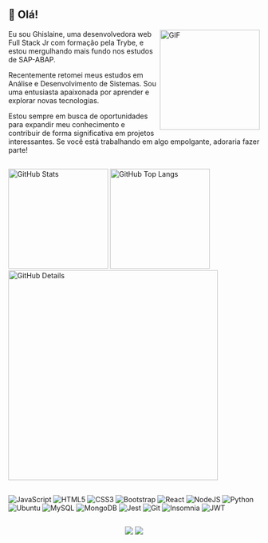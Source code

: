 ## :wave: Olá!
<img align="right" height="200" width="200" alt="GIF" src="https://octocat-generator-assets.githubusercontent.com/my-octocat-1615588100394.png" width="400px"/>

Eu sou Ghislaine, uma desenvolvedora web Full Stack Jr com formação pela Trybe, e estou mergulhando mais fundo nos estudos de SAP-ABAP. 

Recentemente retomei meus estudos em Análise e Desenvolvimento de Sistemas. Sou uma entusiasta apaixonada por aprender e explorar novas tecnologias.

Estou sempre em busca de oportunidades para expandir meu conhecimento e contribuir de forma significativa em projetos interessantes. Se você está trabalhando em algo empolgante, adoraria fazer parte!

##
<div>
<img alt="GitHub Stats" width="200px" src="http://github-profile-summary-cards.vercel.app/api/cards/stats?username=Lenakirara&theme=tokyonight"/>
<img alt="GitHub Top Langs" width="200px" src="http://github-profile-summary-cards.vercel.app/api/cards/repos-per-language?username=Lenakirara&theme=tokyonight"/>
<img alt="GitHub Details" width="420px" src="http://github-profile-summary-cards.vercel.app/api/cards/profile-details?username=Lenakirara&theme=tokyonight"/>
</div>

##
<div>
  
  ![JavaScript](https://img.shields.io/badge/javascript-%23323330.svg?style=for-the-badge&logo=javascript&logoColor=%23F7DF1E)
  ![HTML5](https://img.shields.io/badge/html5-%23E34F26.svg?style=for-the-badge&logo=html5&logoColor=white)
  ![CSS3](https://img.shields.io/badge/css3-%231572B6.svg?style=for-the-badge&logo=css3&logoColor=white)
  ![Bootstrap](https://img.shields.io/badge/bootstrap-%238511FA.svg?style=for-the-badge&logo=bootstrap&logoColor=white)
  ![React](https://img.shields.io/badge/react-%2320232a.svg?style=for-the-badge&logo=react&logoColor=%2361DAFB)
  ![NodeJS](https://img.shields.io/badge/node.js-6DA55F?style=for-the-badge&logo=node.js&logoColor=white)
  ![Python](https://img.shields.io/badge/python-3670A0?style=for-the-badge&logo=python&logoColor=ffdd54)
  ![Ubuntu](https://img.shields.io/badge/Ubuntu-E95420?style=for-the-badge&logo=ubuntu&logoColor=white)
  ![MySQL](https://img.shields.io/badge/mysql-%2300f.svg?style=for-the-badge&logo=mysql&logoColor=white)
  ![MongoDB](https://img.shields.io/badge/MongoDB-%234ea94b.svg?style=for-the-badge&logo=mongodb&logoColor=white)
  ![Jest](https://img.shields.io/badge/-jest-%23C21325?style=for-the-badge&logo=jest&logoColor=white)
  ![Git](https://img.shields.io/badge/git-%23F05033.svg?style=for-the-badge&logo=git&logoColor=white)
  ![Insomnia](https://img.shields.io/badge/Insomnia-black?style=for-the-badge&logo=insomnia&logoColor=5849BE)
  ![JWT](https://img.shields.io/badge/JWT-black?style=for-the-badge&logo=JSON%20web%20tokens)

</div>

##

<div align="center">
  <a href = "mailto:glenox79@gmail.com"><img src="https://img.shields.io/badge/Gmail-D14836?style=for-the-badge&logo=gmail&logoColor=white" target="_blank"></a>
  <a href="https://www.linkedin.com/in/glatorraca/" target="_blank"><img src="https://img.shields.io/badge/-LinkedIn-%230077B5?style=for-the-badge&logo=linkedin&logoColor=white" target="_blank"></a>
</div>
